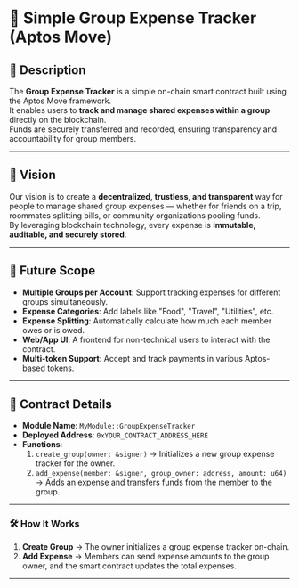 # 🏦 Simple Group Expense Tracker (Aptos Move)

## 📌 Description
The **Group Expense Tracker** is a simple on-chain smart contract built using the Aptos Move framework.  
It enables users to **track and manage shared expenses within a group** directly on the blockchain.  
Funds are securely transferred and recorded, ensuring transparency and accountability for group members.

---

## 🎯 Vision
Our vision is to create a **decentralized, trustless, and transparent** way for people to manage shared group expenses — whether for friends on a trip, roommates splitting bills, or community organizations pooling funds.  
By leveraging blockchain technology, every expense is **immutable, auditable, and securely stored**.

---

## 🚀 Future Scope
- **Multiple Groups per Account**: Support tracking expenses for different groups simultaneously.  
- **Expense Categories**: Add labels like "Food", "Travel", "Utilities", etc.  
- **Expense Splitting**: Automatically calculate how much each member owes or is owed.  
- **Web/App UI**: A frontend for non-technical users to interact with the contract.  
- **Multi-token Support**: Accept and track payments in various Aptos-based tokens.

---

## 📜 Contract Details
- **Module Name**: `MyModule::GroupExpenseTracker`
- **Deployed Address**: `0xYOUR_CONTRACT_ADDRESS_HERE`  
- **Functions**:
  1. `create_group(owner: &signer)` → Initializes a new group expense tracker for the owner.
  2. `add_expense(member: &signer, group_owner: address, amount: u64)` → Adds an expense and transfers funds from the member to the group.

---

### 🛠 How It Works
1. **Create Group** → The owner initializes a group expense tracker on-chain.  
2. **Add Expense** → Members can send expense amounts to the group owner, and the smart contract updates the total expenses.  

---


